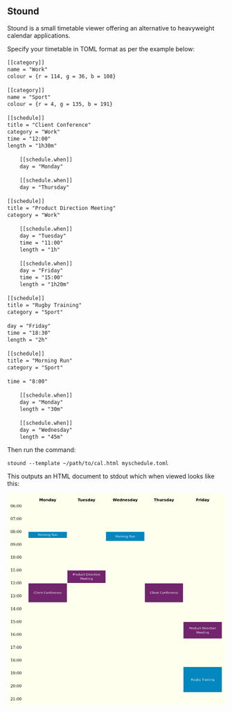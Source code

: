## Stound

Stound is a small timetable viewer offering an alternative to heavyweight calendar applications.

Specify your timetable in TOML format as per the example below:

    [[category]]
    name = "Work"
    colour = {r = 114, g = 36, b = 108}

    [[category]]
    name = "Sport"
    colour = {r = 4, g = 135, b = 191}

    [[schedule]]
    title = "Client Conference"
    category = "Work"
    time = "12:00"
    length = "1h30m"

        [[schedule.when]]
        day = "Monday"

        [[schedule.when]]
        day = "Thursday"

    [[schedule]]
    title = "Product Direction Meeting"
    category = "Work"

        [[schedule.when]]
        day = "Tuesday"
        time = "11:00"
        length = "1h"

        [[schedule.when]]
        day = "Friday"
        time = "15:00"
        length = "1h20m"

    [[schedule]]
    title = "Rugby Training"
    category = "Sport"

    day = "Friday"
    time = "18:30"
    length = "2h"

    [[schedule]]
    title = "Morning Run"
    category = "Sport"

    time = "8:00"

        [[schedule.when]]
        day = "Monday"
        length = "30m"

        [[schedule.when]]
        day = "Wednesday"
        length = "45m"

Then run the command:

    stound --template ~/path/to/cal.html myschedule.toml

This outputs an HTML document to stdout which when viewed looks like this:

![Example Timetable](https://github.com/jgbyrne/stound/blob/master/example.png)
